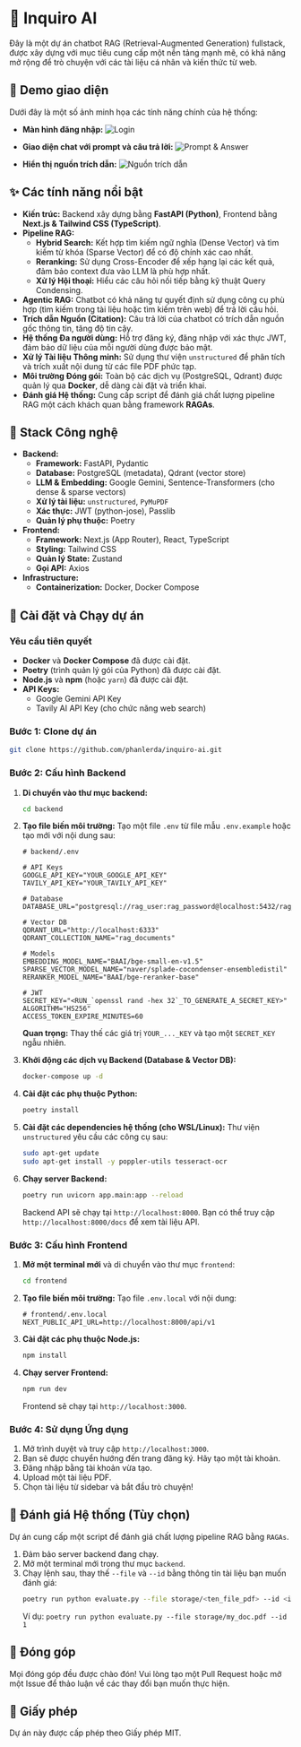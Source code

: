 # 🤖 Inquiro AI

Đây là một dự án chatbot RAG (Retrieval-Augmented Generation) fullstack, được xây dựng với mục tiêu cung cấp một nền tảng mạnh mẽ, có khả năng mở rộng để trò chuyện với các tài liệu cá nhân và kiến thức từ web.

## 📸 Demo giao diện

Dưới đây là một số ảnh minh họa các tính năng chính của hệ thống:

- **Màn hình đăng nhập:**
  ![Login](./frontend/public/login-demo.png)

- **Giao diện chat với prompt và câu trả lời:**
  ![Prompt & Answer](./frontend/public/prompt-answer-demo.png)

- **Hiển thị nguồn trích dẫn:**
  ![Nguồn trích dẫn](./frontend/public/source-demo.png)

## ✨ Các tính năng nổi bật

*   **Kiến trúc:** Backend xây dựng bằng **FastAPI (Python)**, Frontend bằng **Next.js & Tailwind CSS (TypeScript)**.
*   **Pipeline RAG:**
    *   **Hybrid Search:** Kết hợp tìm kiếm ngữ nghĩa (Dense Vector) và tìm kiếm từ khóa (Sparse Vector) để có độ chính xác cao nhất.
    *   **Reranking:** Sử dụng Cross-Encoder để xếp hạng lại các kết quả, đảm bảo context đưa vào LLM là phù hợp nhất.
    *   **Xử lý Hội thoại:** Hiểu các câu hỏi nối tiếp bằng kỹ thuật Query Condensing.
*   **Agentic RAG:** Chatbot có khả năng tự quyết định sử dụng công cụ phù hợp (tìm kiếm trong tài liệu hoặc tìm kiếm trên web) để trả lời câu hỏi.
*   **Trích dẫn Nguồn (Citation):** Câu trả lời của chatbot có trích dẫn nguồn gốc thông tin, tăng độ tin cậy.
*   **Hệ thống Đa người dùng:** Hỗ trợ đăng ký, đăng nhập với xác thực JWT, đảm bảo dữ liệu của mỗi người dùng được bảo mật.
*   **Xử lý Tài liệu Thông minh:** Sử dụng thư viện `unstructured` để phân tích và trích xuất nội dung từ các file PDF phức tạp.
*   **Môi trường Đóng gói:** Toàn bộ các dịch vụ (PostgreSQL, Qdrant) được quản lý qua **Docker**, dễ dàng cài đặt và triển khai.
*   **Đánh giá Hệ thống:** Cung cấp script để đánh giá chất lượng pipeline RAG một cách khách quan bằng framework **RAGAs**.

## 🚀 Stack Công nghệ

*   **Backend:**
    *   **Framework:** FastAPI, Pydantic
    *   **Database:** PostgreSQL (metadata), Qdrant (vector store)
    *   **LLM & Embedding:** Google Gemini, Sentence-Transformers (cho dense & sparse vectors)
    *   **Xử lý tài liệu:** `unstructured`, `PyMuPDF`
    *   **Xác thực:** JWT (python-jose), Passlib
    *   **Quản lý phụ thuộc:** Poetry
*   **Frontend:**
    *   **Framework:** Next.js (App Router), React, TypeScript
    *   **Styling:** Tailwind CSS
    *   **Quản lý State:** Zustand
    *   **Gọi API:** Axios
*   **Infrastructure:**
    *   **Containerization:** Docker, Docker Compose

## 🔧 Cài đặt và Chạy dự án

### Yêu cầu tiên quyết

*   **Docker** và **Docker Compose** đã được cài đặt.
*   **Poetry** (trình quản lý gói của Python) đã được cài đặt.
*   **Node.js** và **npm** (hoặc `yarn`) đã được cài đặt.
*   **API Keys:**
    *   Google Gemini API Key
    *   Tavily AI API Key (cho chức năng web search)

### Bước 1: Clone dự án

```bash
git clone https://github.com/phanlerda/inquiro-ai.git
```

### Bước 2: Cấu hình Backend

1.  **Di chuyển vào thư mục backend:**
    ```bash
    cd backend
    ```

2.  **Tạo file biến môi trường:**
    Tạo một file `.env` từ file mẫu `.env.example` hoặc tạo mới với nội dung sau:
    ```env
    # backend/.env

    # API Keys
    GOOGLE_API_KEY="YOUR_GOOGLE_API_KEY"
    TAVILY_API_KEY="YOUR_TAVILY_API_KEY"

    # Database
    DATABASE_URL="postgresql://rag_user:rag_password@localhost:5432/rag_db"

    # Vector DB
    QDRANT_URL="http://localhost:6333"
    QDRANT_COLLECTION_NAME="rag_documents"

    # Models
    EMBEDDING_MODEL_NAME="BAAI/bge-small-en-v1.5"
    SPARSE_VECTOR_MODEL_NAME="naver/splade-cocondenser-ensembledistil"
    RERANKER_MODEL_NAME="BAAI/bge-reranker-base"

    # JWT
    SECRET_KEY="<RUN_`openssl rand -hex 32`_TO_GENERATE_A_SECRET_KEY>"
    ALGORITHM="HS256"
    ACCESS_TOKEN_EXPIRE_MINUTES=60
    ```
    **Quan trọng:** Thay thế các giá trị `YOUR_..._KEY` và tạo một `SECRET_KEY` ngẫu nhiên.

3.  **Khởi động các dịch vụ Backend (Database & Vector DB):**
    ```bash
    docker-compose up -d
    ```

4.  **Cài đặt các phụ thuộc Python:**
    ```bash
    poetry install
    ```

5.  **Cài đặt các dependencies hệ thống (cho WSL/Linux):**
    Thư viện `unstructured` yêu cầu các công cụ sau:
    ```bash
    sudo apt-get update
    sudo apt-get install -y poppler-utils tesseract-ocr
    ```

6.  **Chạy server Backend:**
    ```bash
    poetry run uvicorn app.main:app --reload
    ```
    Backend API sẽ chạy tại `http://localhost:8000`. Bạn có thể truy cập `http://localhost:8000/docs` để xem tài liệu API.

### Bước 3: Cấu hình Frontend

1.  **Mở một terminal mới** và di chuyển vào thư mục `frontend`:
    ```bash
    cd frontend
    ```

2.  **Tạo file biến môi trường:**
    Tạo file `.env.local` với nội dung:
    ```env
    # frontend/.env.local
    NEXT_PUBLIC_API_URL=http://localhost:8000/api/v1
    ```

3.  **Cài đặt các phụ thuộc Node.js:**
    ```bash
    npm install
    ```

4.  **Chạy server Frontend:**
    ```bash
    npm run dev
    ```
    Frontend sẽ chạy tại `http://localhost:3000`.

### Bước 4: Sử dụng Ứng dụng

1.  Mở trình duyệt và truy cập `http://localhost:3000`.
2.  Bạn sẽ được chuyển hướng đến trang đăng ký. Hãy tạo một tài khoản.
3.  Đăng nhập bằng tài khoản vừa tạo.
4.  Upload một tài liệu PDF.
5.  Chọn tài liệu từ sidebar và bắt đầu trò chuyện!

## 🧪 Đánh giá Hệ thống (Tùy chọn)

Dự án cung cấp một script để đánh giá chất lượng pipeline RAG bằng `RAGAs`.

1.  Đảm bảo server backend đang chạy.
2.  Mở một terminal mới trong thư mục `backend`.
3.  Chạy lệnh sau, thay thế `--file` và `--id` bằng thông tin tài liệu bạn muốn đánh giá:
    ```bash
    poetry run python evaluate.py --file storage/<ten_file_pdf> --id <id_cua_tai_lieu>
    ```
    Ví dụ: `poetry run python evaluate.py --file storage/my_doc.pdf --id 1`


## 🤝 Đóng góp

Mọi đóng góp đều được chào đón! Vui lòng tạo một Pull Request hoặc mở một Issue để thảo luận về các thay đổi bạn muốn thực hiện.

## 📄 Giấy phép

Dự án này được cấp phép theo Giấy phép MIT.